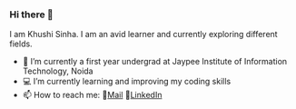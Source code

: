### Hi there 👋



I am Khushi Sinha. I am an avid learner and currently exploring different fields.
- 📖 I’m currently a first year undergrad at Jaypee Institute of Information Technology, Noida
- 💻 I’m currently learning and improving my coding skills 
- 📫 How to reach me: 
     🔸[Mail](khushisinha4786@gmail.com)
     🔸[LinkedIn](https://www.linkedin.com/in/khushi-sinha-b6561a206)

